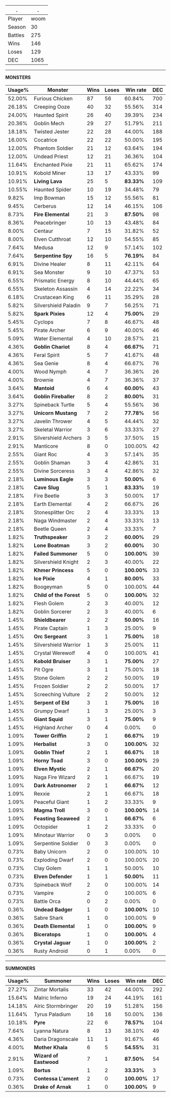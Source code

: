 .|.
|-|-
Player|woom
Season|30
Battles|275
Wins|146
Loses|129
DEC|1065

---
**MONSTERS**

Usage%|Monster|Wins|Loses|Win rate|DEC|
-|-|-|-|-|-|
52.00%|Furious Chicken|87|56|60.84%|700|
26.18%|Creeping Ooze|40|32|55.56%|314|
24.00%|Haunted Spirit|26|40|39.39%|234|
20.36%|Goblin Mech|29|27|51.79%|211|
18.18%|Twisted Jester|22|28|44.00%|188|
16.00%|Cocatrice|22|22|50.00%|195|
12.00%|Phantom Soldier|21|12|63.64%|194|
12.00%|Undead Priest|12|21|36.36%|104|
11.64%|Enchanted Pixie|21|11|65.62%|174|
10.91%|Kobold Miner|13|17|43.33%|99|
10.91%|**Living Lava**|25|5|**83.33%**|109|
10.55%|Haunted Spider|10|19|34.48%|79|
9.82%|Imp Bowman|15|12|55.56%|81|
9.45%|Cerberus|12|14|46.15%|106|
8.73%|**Fire Elemental**|21|3|**87.50%**|98|
8.36%|Peacebringer|10|13|43.48%|84|
8.00%|Centaur|7|15|31.82%|52|
8.00%|Elven Cutthroat|12|10|54.55%|85|
7.64%|Medusa|12|9|57.14%|102|
7.64%|**Serpentine Spy**|16|5|**76.19%**|84|
6.91%|Divine Healer|8|11|42.11%|64|
6.91%|Sea Monster|9|10|47.37%|53|
6.55%|Prismatic Energy|8|10|44.44%|65|
6.55%|Skeleton Assassin|4|14|22.22%|34|
6.18%|Crustacean King|6|11|35.29%|28|
5.82%|Silvershield Paladin|9|7|56.25%|71|
5.82%|**Spark Pixies**|12|4|**75.00%**|29|
5.45%|Cyclops|7|8|46.67%|48|
5.45%|Pirate Archer|6|9|40.00%|46|
5.09%|Water Elemental|4|10|28.57%|21|
4.36%|**Goblin Chariot**|8|4|**66.67%**|71|
4.36%|Feral Spirit|5|7|41.67%|48|
4.36%|Sea Genie|8|4|66.67%|76|
4.00%|Wood Nymph|4|7|36.36%|26|
4.00%|Brownie|4|7|36.36%|37|
3.64%|**Mantoid**|6|4|**60.00%**|43|
3.64%|**Goblin Fireballer**|8|2|**80.00%**|31|
3.27%|Spineback Turtle|5|4|55.56%|36|
3.27%|**Unicorn Mustang**|7|2|**77.78%**|56|
3.27%|Javelin Thrower|4|5|44.44%|32|
3.27%|Skeletal Warrior|3|6|33.33%|27|
2.91%|Silvershield Archers|3|5|37.50%|15|
2.91%|Manticore|8|0|100.00%|42|
2.55%|Giant Roc|4|3|57.14%|35|
2.55%|Goblin Shaman|3|4|42.86%|31|
2.55%|Divine Sorceress|3|4|42.86%|32|
2.18%|**Luminous Eagle**|3|3|**50.00%**|6|
2.18%|**Cave Slug**|5|1|**83.33%**|19|
2.18%|Fire Beetle|3|3|50.00%|17|
2.18%|Earth Elemental|4|2|66.67%|26|
2.18%|Stonesplitter Orc|2|4|33.33%|13|
2.18%|Naga Windmaster|2|4|33.33%|13|
2.18%|Beetle Queen|2|4|33.33%|7|
1.82%|**Truthspeaker**|3|2|**60.00%**|29|
1.82%|**Lone Boatman**|3|2|**60.00%**|30|
1.82%|**Failed Summoner**|5|0|**100.00%**|39|
1.82%|Silvershield Knight|2|3|40.00%|22|
1.82%|**Khmer Princess**|5|0|**100.00%**|33|
1.82%|**Ice Pixie**|4|1|**80.00%**|33|
1.82%|Boogeyman|5|0|100.00%|44|
1.82%|**Child of the Forest**|5|0|**100.00%**|32|
1.82%|Flesh Golem|2|3|40.00%|12|
1.82%|Goblin Sorcerer|2|3|40.00%|6|
1.45%|**Shieldbearer**|2|2|**50.00%**|16|
1.45%|Pirate Captain|1|3|25.00%|9|
1.45%|**Orc Sergeant**|3|1|**75.00%**|18|
1.45%|Silvershield Warrior|1|3|25.00%|11|
1.45%|Crystal Werewolf|4|0|100.00%|41|
1.45%|**Kobold Bruiser**|3|1|**75.00%**|27|
1.45%|Pit Ogre|3|1|75.00%|18|
1.45%|Stone Golem|2|2|50.00%|19|
1.45%|Frozen Soldier|2|2|50.00%|17|
1.45%|Screeching Vulture|2|2|50.00%|12|
1.45%|**Serpent of Eld**|3|1|**75.00%**|16|
1.45%|Grumpy Dwarf|1|3|25.00%|3|
1.45%|**Giant Squid**|3|1|**75.00%**|9|
1.45%|Highland Archer|0|4|0.00%|0|
1.09%|**Tower Griffin**|2|1|**66.67%**|19|
1.09%|**Herbalist**|3|0|**100.00%**|32|
1.09%|**Goblin Thief**|2|1|**66.67%**|18|
1.09%|**Horny Toad**|3|0|**100.00%**|29|
1.09%|**Elven Mystic**|2|1|**66.67%**|20|
1.09%|Naga Fire Wizard|2|1|66.67%|19|
1.09%|**Dark Astronomer**|2|1|**66.67%**|12|
1.09%|Rexxie|2|1|66.67%|18|
1.09%|Peaceful Giant|1|2|33.33%|9|
1.09%|**Magma Troll**|3|0|**100.00%**|14|
1.09%|**Feasting Seaweed**|2|1|**66.67%**|6|
1.09%|Octopider|1|2|33.33%|0|
1.09%|Minotaur Warrior|0|3|0.00%|0|
1.09%|Serpentine Soldier|0|3|0.00%|0|
0.73%|Baby Unicorn|2|0|100.00%|10|
0.73%|Exploding Dwarf|2|0|100.00%|20|
0.73%|Clay Golem|1|1|50.00%|10|
0.73%|**Elven Defender**|1|1|**50.00%**|11|
0.73%|Spineback Wolf|2|0|100.00%|14|
0.73%|Vampire|2|0|100.00%|6|
0.73%|Battle Orca|0|2|0.00%|0|
0.36%|**Undead Badger**|1|0|**100.00%**|10|
0.36%|Sabre Shark|1|0|100.00%|9|
0.36%|**Death Elemental**|1|0|**100.00%**|9|
0.36%|**Biceratops**|1|0|**100.00%**|4|
0.36%|**Crystal Jaguar**|1|0|**100.00%**|2|
0.36%|Rusty Android|0|1|0.00%|0|

---
**SUMMONERS**

Usage%|Summoner|Wins|Loses|Win rate|DEC|
-|-|-|-|-|-|
27.27%|Zintar Mortalis|33|42|44.00%|292|
15.64%|Malric Inferno|19|24|44.19%|161|
14.18%|Alric Stormbringer|20|19|51.28%|156|
11.64%|Tyrus Paladium|16|16|50.00%|136|
10.18%|**Pyre**|22|6|**78.57%**|104|
7.64%|Lyanna Natura|8|13|38.10%|49|
4.36%|Daria Dragonscale|11|1|91.67%|46|
4.00%|**Mother Khala**|6|5|**54.55%**|31|
2.91%|**Wizard of Eastwood**|7|1|**87.50%**|54|
1.09%|**Bortus**|1|2|**33.33%**|3|
0.73%|**Contessa L'ament**|2|0|**100.00%**|17|
0.36%|**Drake of Arnak**|1|0|**100.00%**|9|
